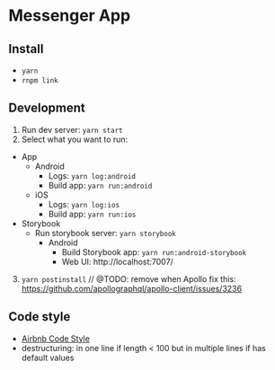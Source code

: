 # Messenger App

## Install
- `yarn`
- `rnpm link`

## Development
1) Run dev server: `yarn start`
2) Select what you want to run:
  - App
    - Android
      - Logs: `yarn log:android`
      - Build app: `yarn run:android`
    - iOS
      - Logs: `yarn log:ios`
      - Build app: `yarn run:ios`
  - Storybook
    - Run storybook server: `yarn storybook`
      - Android
        - Build Storybook app: `yarn run:android-storybook`
        - Web UI: http://localhost:7007/
3) `yarn postinstall` // @TODO: remove when Apollo fix this: https://github.com/apollographql/apollo-client/issues/3236

## Code style
- [Airbnb Code Style](https://github.com/airbnb/javascript)
- destructuring: in one line if length < 100 but in multiple lines if has default values
